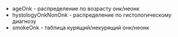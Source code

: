 - ageOnk - распределение по возрасту онк/неонк
- hystologyOnkNonOnk - распределение по гистологическому диагнозу
- smokeOnk - таблица курящий/некурящий онк/неонк
